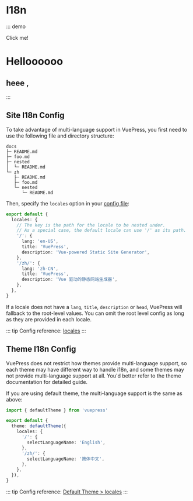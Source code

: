 # I18n


::: demo

<div @click="onClick">Click me!</div>
<v-dialog open=true>
    <h1> Helloooooo </h1>
</v-dialog>
<h2> heee ,</h2>
<script>
export default {
  methods: {
    onClick: () => { window.alert(1) },
  },
}
</script>
:::

## Site I18n Config

To take advantage of multi-language support in VuePress, you first need to use the following file and directory structure:

```
docs
├─ README.md
├─ foo.md
├─ nested
│  └─ README.md
└─ zh
   ├─ README.md
   ├─ foo.md
   └─ nested
      └─ README.md
```

Then, specify the `locales` option in your [config file](./configuration.md#config-file):

```ts
export default {
  locales: {
    // The key is the path for the locale to be nested under.
    // As a special case, the default locale can use '/' as its path.
    '/': {
      lang: 'en-US',
      title: 'VuePress',
      description: 'Vue-powered Static Site Generator',
    },
    '/zh/': {
      lang: 'zh-CN',
      title: 'VuePress',
      description: 'Vue 驱动的静态网站生成器',
    },
  },
}
```

If a locale does not have a `lang`, `title`, `description` or `head`, VuePress will fallback to the root-level values. You can omit the root level config as long as they are provided in each locale.

::: tip
Config reference: [locales](../reference/config.md#locales)
:::

## Theme I18n Config

VuePress does not restrict how themes provide multi-language support, so each theme may have different way to handle i18n, and some themes may not provide multi-language support at all. You'd better refer to the theme documentation for detailed guide.

If you are using default theme, the multi-language support is the same as above:

```ts
import { defaultTheme } from 'vuepress'

export default {
  theme: defaultTheme({
    locales: {
      '/': {
        selectLanguageName: 'English',
      },
      '/zh/': {
        selectLanguageName: '简体中文',
      },
    },
  }),
}
```

::: tip
Config reference: [Default Theme > locales](../reference/default-theme/config.md#locales)
:::
